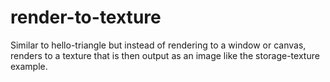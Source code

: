 # render-to-texture

Similar to hello-triangle but instead of rendering to a window or canvas,
renders to a texture that is then output as an image like the storage-texture
example.
